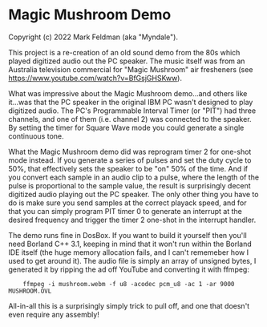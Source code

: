 # Magic Mushroom Demo
Copyright (c) 2022 Mark Feldman (aka "Myndale").

This project is a re-creation of an old sound demo from the 80s which played digitized audio out the PC speaker. The music itself was from an Australia television commercial for "Magic Mushroom" air fresheners (see https://www.youtube.com/watch?v=BfGsjGHSKww).

What was impressive about the Magic Mushroom demo...and others like it...was that the PC speaker in the original IBM PC wasn't designed to play digitized audio. The PC's Programmable Interval Timer (or "PIT") had three channels, and one of them (i.e. channel 2) was connected to the speaker. By setting the timer for Square Wave mode you could generate a single continuous tone.

What the Magic Mushroom demo did was reprogram timer 2 for one-shot mode instead. If you generate a series of pulses and set the duty cycle to 50%, that effectively sets the speaker to be "on" 50% of the time. And if you convert each sample in an audio clip to a pulse, where the length of the pulse is proportional to the sample value, the result is surprisingly decent digitized audio playing out the PC speaker. The only other thing you have to do is make sure you send samples at the correct playack speed, and for that you can simply program PIT timer 0 to generate an interrupt at the desired frequency and trigger the timer 2 one-shot in the interrupt handler.

The demo runs fine in DosBox. If you want to build it yourself then you'll need Borland C++ 3.1, keeping in mind that it won't run within the Borland IDE itself (the huge memory allocation fails, and I can't rememeber how I used to get around it). The audio file is simply an array of unsigned bytes, I generated it by ripping the ad off YouTube and converting it with ffmpeg:

		ffmpeg -i mushroom.webm -f u8 -acodec pcm_u8 -ac 1 -ar 9000 MUSHROOM.OVL
	
All-in-all this is a surprisingly simply trick to pull off, and one that doesn't even require any assembly!
